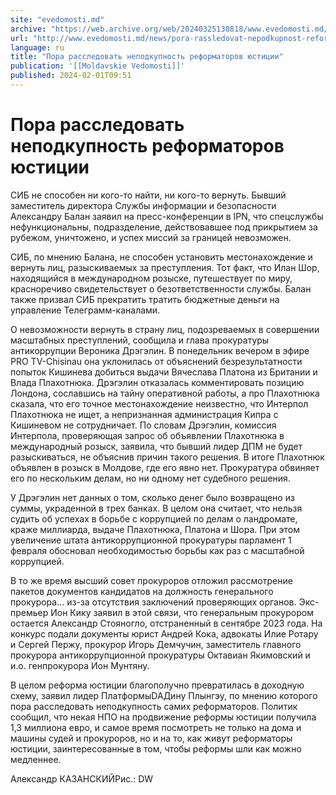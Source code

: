 ```yaml
---
site: "evedomosti.md"
archive: "https://web.archive.org/web/20240325130818/www.evedomosti.md/news/pora-rassledovat-nepodkupnost-reformatorov-yusticii"
url: "http://www.evedomosti.md/news/pora-rassledovat-nepodkupnost-reformatorov-yusticii"
language: ru
title: "Пора расследовать неподкупность реформаторов юстиции"
publication: '[[Moldavskie Vedomosti]]'
published: 2024-02-01T09:51
---
```


# Пора расследовать неподкупность реформаторов юстиции

СИБ не способен ни кого-то найти, ни кого-то вернуть. Бывший заместитель директора Службы информации и безопасности Александру Балан заявил на пресс-конференции в IPN, что спецслужбы нефункциональны, подразделение, действовавшее под прикрытием за рубежом, уничтожено, и успех миссий за границей невозможен.

СИБ, по мнению Балана, не способен установить местонахождение и вернуть лиц, разыскиваемых за преступления. Тот факт, что Илан Шор, находящийся в международном розыске, путешествует по миру, красноречиво свидетельствует о безответственности службы. Балан также призвал СИБ прекратить тратить бюджетные деньги на управление Телеграмм-каналами.

О невозможности вернуть в страну лиц, подозреваемых в совершении масштабных преступлений, сообщила и глава прокуратуры антикоррупции Вероника Дрэгэлин. В понедельник вечером в эфире PRO TV-Chisinau она уклонилась от объяснений безрезультатности попыток Кишинева добиться выдачи Вячеслава Платона из Британии и Влада Плахотнюка. Дрэгэлин отказалась комментировать позицию Лондона, сославшись на тайну оперативной работы, а про Плахотнюка сказала, что его точное местонахождение неизвестно, что Интерпол Плахотнюка не ищет, а непризнанная администрация Кипра с Кишиневом не сотрудничает. По словам Дрэгэлин, комиссия Интерпола, проверяющая запрос об объявлении Плахотнюка в международный розыск, заявила, что бывший лидер ДПМ не будет разыскиваться, не объяснив причин такого решения. В итоге Плахотнюк объявлен в розыск в Молдове, где его явно нет. Прокуратура обвиняет его по нескольким делам, но ни одному нет судебного решения.

У Дрэгэлин нет данных о том, сколько денег было возвращено из суммы, украденной в трех банках. В целом она считает, что нельзя судить об успехах в борьбе с коррупцией по делам о ландромате, краже миллиарда, выдаче Плахотнюка, Платона и Шора. При этом увеличение штата антикоррупционной прокуратуры парламент 1 февраля обосновал необходимостью борьбы как раз с масштабной коррупцией.

В то же время высший совет прокуроров отложил рассмотрение пакетов документов кандидатов на должность генерального прокурора… из-за отсутствия заключений проверяющих органов. Экс-премьер Ион Кику заявил в этой связи, что генеральным прокурором остается Александр Стояногло, отстраненный в сентябре 2023 года. На конкурс подали документы юрист Андрей Кока, адвокаты Илие Ротару и Сергей Пержу, прокурор Игорь Демчучин, заместитель главного прокурора антикоррупционной прокуратуры Октавиан Якимовский и и.о. генпрокурора Ион Мунтяну.

В целом реформа юстиции благополучно превратилась в доходную схему, заявил лидер ПлатформыDAДину Плынгэу, по мнению которого пора расследовать неподкупность самих реформаторов. Политик сообщил, что некая НПО на продвижение реформы юстиции получила 1,3 миллиона евро, и самое время посмотреть не только на дома и машины судей и прокуроров, но и на то, как живут реформаторы юстиции, заинтересованные в том, чтобы реформы шли как можно медленнее.

Александр КАЗАНСКИЙРис.: DW